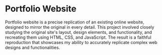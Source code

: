 # Portfolio Website

Portfolio website is a precise replication of an existing online website, designed to mirror the original in every detail. This project involved closely studying the original site's layout, design elements, and functionality, and recreating them using HTML, CSS, and JavaScript. The result is a faithful reproduction that showcases my ability to accurately replicate complex web designs and functionalities.
